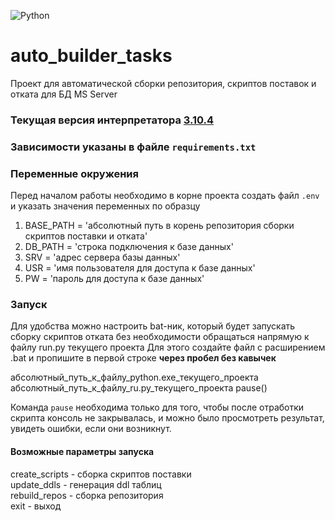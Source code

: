 ![Python](https://img.shields.io/badge/python-3670A0?style=for-the-badge&logo=python&logoColor=ffdd54)

# auto_builder_tasks

Проект для автоматической сборки репозитория, скриптов поставок и отката для БД MS Server

### Текущая версия интерпретатора [3.10.4](https://www.python.org/downloads/release/python-3104/)

### Зависимости указаны в файле `requirements.txt`

### Переменные окружения
Перед началом работы необходимо в корне проекта создать файл `.env` и указать значения переменных по образцу

1. BASE_PATH = 'абсолютный путь в корень репозитория сборки скриптов поставки и отката'
2. DB_PATH = 'строка подключения к базе данных'
3. SRV = 'адрес сервера базы данных'
4. USR = 'имя пользователя для доступа к базе данных'
5. PW = 'пароль для доступа к базе данных'

### Запуск

Для удобства можно настроить bat-ник, который будет запускать сборку скриптов отката 
без необходимости обращаться напрямую к файлу run.py текущего проекта
Для этого создайте файл с расширением .bat и пропишите в первой строке **через пробел без кавычек**

абсолютный_путь_к_файлу_python.exe_текущего_проекта абсолютный_путь_к_файлу_ru.py_текущего_проекта
pause()

Команда `pause` необходима только для того, чтобы после отработки скрипта консоль не закрывалась, и можно
было просмотреть результат, увидеть ошибки, если они возникнут.

#### Возможные параметры запуска
create_scripts - сборка скриптов поставки  
update_ddls - генерация ddl таблиц  
rebuild_repos - сборка репозитория  
exit - выход  
